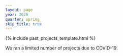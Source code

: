 ```yaml
---
layout: page
year: 2020
quarter: spring
skip_title: true
---
```


{% include past_projects_template.html %}

<p> We ran a limited number of projects due to COVID-19. </p>